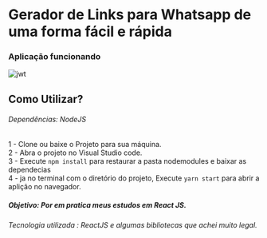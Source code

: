 # Gerador de  Links para  Whatsapp de uma forma fácil e rápida 

### Aplicação funcionando
![jwt](https://github.com/ProgramadorLeandroSantos/Gerador_De_Links_Para_Whatsapp/blob/main/src/assets/zaplinkgerate.gif)

## Como Utilizar?

###### Dependências: NodeJS

1 - Clone ou baixe o Projeto para sua máquina.<br/>
2 - Abra o projeto no Visual Studio code.<br/>
3 - Execute `npm install` para restaurar a pasta nodemodules e baixar as dependecias <br/>
4 - ja no terminal com o diretório do projeto, Execute `yarn start` para abrir a aplição no navegador. <br/>

##### Objetivo: Por em pratica meus estudos em React JS.
###### Tecnologia utilizada : ReactJS e algumas bibliotecas que achei muito legal.
